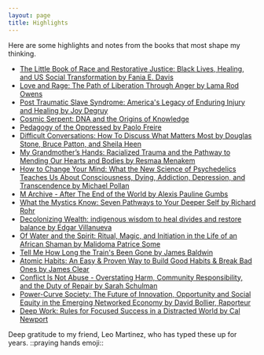 ```yaml
---
layout: page
title: Highlights
---
```


Here are some highlights and notes from the books that most shape my thinking. 

* [The Little Book of Race and Restorative Justice: Black Lives, Healing, and US Social Transformation by Fania E. Davis](https://docs.google.com/document/d/11yExu8JxBy6g1kSNQFIWf3JLI66xhKrRPpmr9W-pYV0/edit#heading=h.7xkwhkzd2adg)
* [Love and Rage: The Path of Liberation Through Anger by Lama Rod Owens](https://docs.google.com/document/d/1eq45iy3pJZ1QJA2CtQnscie01xn29fyo64zJGZnkFlI/edit?usp=sharing)
* [Post Traumatic Slave Syndrome: America's Legacy of Enduring Injury and Healing by Joy Degruy](https://docs.google.com/document/d/1TxGxLet1kBh7FzJYN-0oJpsFffpsfmFniovUkHAImO8/edit?usp=sharing)
* [Cosmic Serpent: DNA and the Origins of Knowledge](https://docs.google.com/document/d/1blUCqC8qeo5NS-kvrfBssPrC5a3btahFoKXg_6rqfy0/edit?usp=sharing)
* [Pedagogy of the Oppressed by Paolo Freire](https://docs.google.com/document/d/1JdNqWclvVZF-ANiL9dnQs6wZbcOBu_lIpf8cWXVRUR8/edit#)
* [Difficult Conversations: How To Discuss What Matters Most by Douglas Stone, Bruce Patton, and Sheila Heen](https://docs.google.com/document/d/1mJI3mgNnbBCGcEwVfvY7CyqvskfUe8yG0JIvvbgsqY4/edit?usp=sharing
)
* [My Grandmother’s Hands: Racialized Trauma and the Pathway to
Mending Our Hearts and Bodies by Resmaa Menakem](https://docs.google.com/document/d/1b2R-nzyBODuyE068x7dZIOccR71SQ2WvaP_jwjMKPjM/edit#heading=h.isk3d9mh6ws6)
* [How to Change Your Mind: What the New Science of Psychedelics Teaches Us About Consciousness, Dying, Addiction, Depression, and Transcendence by Michael Pollan](https://docs.google.com/document/d/1lfwPP5pNCrIhgM9tU7turLta0ObTBWYQQIHorE_Ptvw/edit?usp=sharing)
* [M Archive - After The End of the World by Alexis Pauline Gumbs](https://docs.google.com/document/d/1Zp_8aM-i-ZcF1rpyIVHZXqtn-WZVEI3cOIEUTdvdCQ8/edit?usp=sharing)
* [What the Mystics Know: Seven Pathways to Your Deeper Self by Richard Rohr](https://docs.google.com/document/d/18LUDk8vFoIwk2V08A2Ozg6V_XCl6l4OhoX4vRhG2HMQ/edit?usp=sharing)
* [Decolonizing Wealth: indigenous wisdom to heal divides and restore balance by Edgar Villanueva](https://docs.google.com/document/d/1fJXo7Vft9Q27ZxhLpYKi34LjloN8uv3jww97IB9SNJk/edit#heading=h.7eaf83x565lv)
* [Of Water and the Spirit: Ritual, Magic, and Initiation in the Life of an African Shaman by Malidoma Patrice Some](https://docs.google.com/document/d/1Xbl9Yyl0WMnoL9ZHtfIbTLrMKyfZs2PCF_X04cJO5w8/edit?usp=sharing)
* [Tell Me How Long the Train's Been Gone
by James Baldwin](https://github.com/spewil/bookclub)
* [Atomic Habits: An Easy & Proven Way to Build Good Habits & Break Bad Ones by James Clear](https://docs.google.com/document/d/1BXNjEWNht46wTHFlymfWy00b15RJYk2Kl0dGqUBVCRo/edit?usp=sharing)
* [Conflict Is Not Abuse - Overstating Harm, Community Responsibility, and the Duty of Repair by Sarah Schulman](https://docs.google.com/document/d/1OFB88c6CzWG5kGXaccuTLzJV2MUjjH0lrA53lpcU8Uw/edit#heading=h.4krziu3nbdml)
* [Power-Curve Society: The Future of Innovation, Opportunity and Social Equity in the Emerging Networked Economy by David Bollier, Raporteur](https://docs.google.com/document/d/174kniuH2Y60yt0-pjfuAK-JAtSBXUJQ1kPhJkiTdqM0/edit#heading=h.n69fg0cdulli)
* [Deep Work: Rules for Focused Success in a Distracted World
by Cal Newport](https://docs.google.com/document/d/1NZ3eAyPmGUQ_qSy5VktgXa94AuG6TlpZtUanl3Ntnwc/edit)

Deep gratitude to my friend, Leo Martinez, who has typed these up for years. ::praying hands emoji::